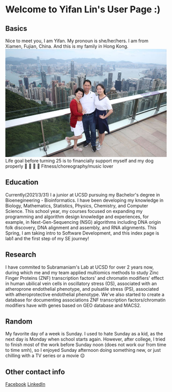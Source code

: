 # **Welcome to Yifan Lin's User Page :)**

## Basics
Nice to meet you, I am Yifan. 
My pronoun is she/her/hers.
I am from Xiamen, Fujian, China. And this is my family in Hong Kong. 
![alt text](https://github.com/yifanLin/cse110_lab01_GitHubPages/blob/16abde6ed015dae88c8bc1219cf6e8333b608100/2b838e75f9616968.jpg)
Life goal before turning 25 is to financially support myself and my dog properly :dog:
:muscle: :dancers: :musical_note: Fitness/choreography/music lover 

## Education
Currently(2021/3/31) I a junior at UCSD pursuing my Bachelor's degree in Bioenegineering - Bioinformatics. I have been developing my knowledge in Biology, Mathematics, Statistics, Physics, Chemistry, and Computer Science. This school year, my courses focused on expanding my programming and algorithm design knowledge and experiences, for example, in Next-Gen-Sequencing (NSG) algorithms including DNA origin folk discovery, DNA alignment and assembly, and RNA alignments. This Spring, I am taking intro to Software Development, and this index page is lab1 and the first step of my SE journey!

## Research
I have commited to Subramaniam's Lab at UCSD for over 2 years now, during which me and my team applied multiomics methods to study Zinc Finger Proteins (ZNF) transcription factors' and chromatin modifiers' effect in human ubilical vein cells in oscillatory stress (OS), associated with an atheroprone endothelial phenotype, and pulsatile stress (PS), associated with atheroprotective endothelial phenotype. We've also started to create a database for documenting associations ZNF transcription factors/chromatin modifiers have with genes based on GEO database and MACS2. 

## Random
My favorite day of a week is Sunday. I used to hate Sunday as a kid, as the next day is Monday when school starts again. However, 
after college, I tried to finish most of the work before Sunday noon (does not work our from time to time smh), so I enjoyed 
Sunday afternoon doing something new, or just chilling with a TV series or a movie :relieved:

## Other contact info
[Facebook](https://www.facebook.com/yifan.lin.3975)
[LinkedIn](www.linkedin.com/in/yifan-lin-82a05116)